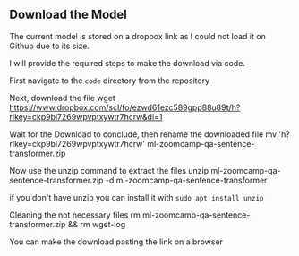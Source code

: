 



## Download the Model

The current model is stored on a dropbox link as I could not load it on Github due to its size.

I will provide the required steps to make the download via code.

First navigate to the `code` directory from the repository

Next, download the file
wget https://www.dropbox.com/scl/fo/ezwd61ezc589gpp88u89t/h?rlkey=ckp9bl7269wpvptxywtr7hcrw&dl=1

Wait for the Download to conclude, then rename the downloaded file
mv 'h?rlkey=ckp9bl7269wpvptxywtr7hcrw' ml-zoomcamp-qa-sentence-transformer.zip

Now use the unzip command to extract the files
unzip ml-zoomcamp-qa-sentence-transformer.zip -d ml-zoomcamp-qa-sentence-transformer

if you don't have unzip you can install it with `sudo apt install unzip`

Cleaning the not necessary files
rm ml-zoomcamp-qa-sentence-transformer.zip && rm  wget-log

You can make the download pasting the link on a browser
